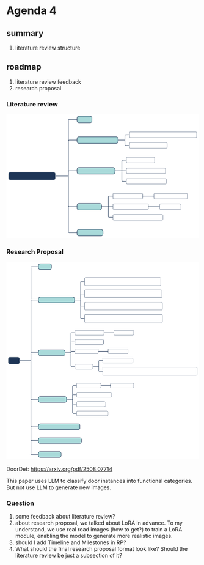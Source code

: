 # Agenda 4

## summary

1. literature review structure

## roadmap

1. literature review feedback
1. research proposal



### Literature review



![structure](..\assets\literature_review_structure.svg)



### Research Proposal



![structure](..\assets\RP_structure.svg)







DoorDet: https://arxiv.org/pdf/2508.07714

This paper uses LLM to classify door instances into functional categories. But not use LLM to generate new images.

### Question

1. some feedback about literature review?
1. about research proposal, we talked about LoRA in advance. To my understand, we use real road images (how to get?) to train  a LoRA module, enabling the model to generate more realistic images.
1. should I add Timeline and Milestones in RP?
1. What should the final research proposal format look like? Should the literature review be just a subsection of it?

